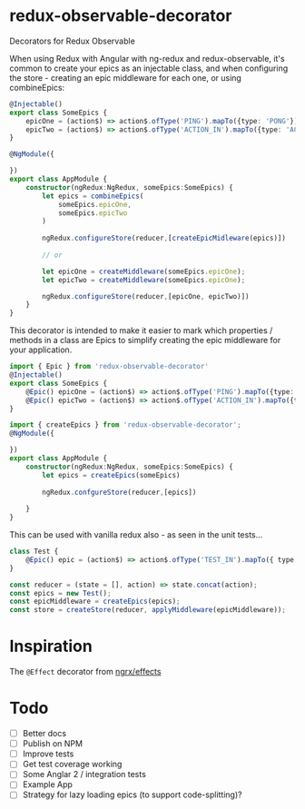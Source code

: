 # redux-observable-decorator

Decorators for Redux Observable

When using Redux with Angular with ng-redux and redux-observable, it's common to create your epics as an injectable class, and when configuring the store - creating an epic middleware for each one, or using combineEpics:

```ts
@Injectable()
export class SomeEpics {
	epicOne = (action$) => action$.ofType('PING').mapTo({type: 'PONG'});
	epicTwo = (action$) => action$.ofType('ACTION_IN').mapTo({type: 'ACTION_OUT'});
}

@NgModule({

})
export class AppModule {
	constructor(ngRedux:NgRedux, someEpics:SomeEpics) {
		let epics = combineEpics(
			someEpics.epicOne,
			someEpics.epicTwo
		)
		
		ngRedux.configureStore(reducer,[createEpicMidleware(epics)])
		
		// or 

		let epicOne = createMiddleware(someEpics.epicOne);
		let epicTwo = createMiddleware(someEpics.epicOne);

		ngRedux.configureStore(reducer,[epicOne, epicTwo)])
	}
}
```

This decorator is intended to make it easier to mark which properties / methods in a class are Epics to simplify creating the epic middleware for your application.

```ts
import { Epic } from 'redux-observable-decorator'
@Injectable()
export class SomeEpics {
	@Epic() epicOne = (action$) => action$.ofType('PING').mapTo({type: 'PONG'});
	@Epic() epicTwo = (action$) => action$.ofType('ACTION_IN').mapTo({type: 'ACTION_OUT'});
}
```

```ts
import { createEpics } from 'redux-observable-decorator';
@NgModule({

})
export class AppModule {
	constructor(ngRedux:NgRedux, someEpics:SomeEpics) {
		let epics = createEpics(someEpics)
		
		ngRedux.confgureStore(reducer,[epics])
	
	}
}
```

This can be used with vanilla redux also - as seen in the unit tests...

```ts
class Test {
	@Epic() epic = (action$) => action$.ofType('TEST_IN').mapTo({ type: 'TEST_OUT' });
}

const reducer = (state = [], action) => state.concat(action);
const epics = new Test();
const epicMiddleware = createEpics(epics);
const store = createStore(reducer, applyMiddleware(epicMiddleware));
```

# Inspiration

The `@Effect` decorator from [ngrx/effects](https://github.com/ngrx/effects)

# Todo 

* [ ] Better docs
* [ ] Publish on NPM
* [ ] Improve tests
* [ ] Get test coverage working 
* [ ] Some Anglar 2 / integration tests 
* [ ] Example App
* [ ] Strategy for lazy loading epics (to support code-splitting)?
